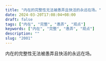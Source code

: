 ```yaml
---
title: "内在的完整性无法被愚弄且快活的永远在场。"
date: 2024-03-20T17:08:04+08:00
draft: false
tags: ["内在", "完整", "愚弄", "观点"]
keywords: ["内在", "完整", "愚弄", "观点"]
description: ""
slug: "2001"
---
```


内在的完整性无法被愚弄且快活的永远在场。
